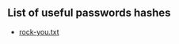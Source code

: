 ## List of useful passwords hashes

* [rock-you.txt](https://github.com/brannondorsey/naive-hashcat/releases/download/data/rockyou.txt)